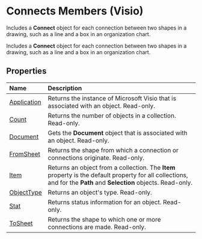 
# Connects Members (Visio)
 Includes a **Connect** object for each connection between two shapes in a drawing, such as a line and a box in an organization chart.

 Includes a **Connect** object for each connection between two shapes in a drawing, such as a line and a box in an organization chart.


## Properties



|**Name**|**Description**|
|:-----|:-----|
|[Application](add9261d-b2e7-f96f-55c2-8326f8b39813.md)|Returns the instance of Microsoft Visio that is associated with an object. Read-only.|
|[Count](52be9eb0-5130-2490-98a0-58215dead3d5.md)|Returns the number of objects in a collection. Read-only.|
|[Document](7a161248-2bf5-42e7-772d-e0f4de979776.md)|Gets the  **Document** object that is associated with an object. Read-only.|
|[FromSheet](c9fa472c-9f5f-ea4f-adbc-e8741dda1482.md)|Returns the shape from which a connection or connections originate. Read-only.|
|[Item](3b43a3ae-cf92-cc05-2750-c37554d9202c.md)|Returns an object from a collection. The  **Item** property is the default property for all collections, and for the **Path** and **Selection** objects. Read-only.|
|[ObjectType](1d27b1c5-89f0-493c-b90c-9be46fc93ca0.md)|Returns an object's type. Read-only.|
|[Stat](e51e58fb-a7b5-b18e-3f53-8ab1ff4d2994.md)|Returns status information for an object. Read-only.|
|[ToSheet](a5884fda-45cb-9b2b-da19-788db429e6f1.md)|Returns the shape to which one or more connections are made. Read-only.|
